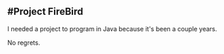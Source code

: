 #Project FireBird
----
I needed a project to program in Java because it's been a couple years.

No regrets.
